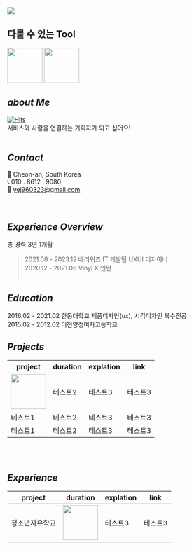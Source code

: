 
<img src="https://capsule-render.vercel.app/api?type=venom&height=300&color=gradient&text=silverjinny's%20Git%20hub&fontColor=black&textBg=false&fontAlignY=50&fontAlign=50&animation=fadeIn&descAlign=50">



다룰 수 있는 Tool
-------------------------------------------
<img width=80 src="https://img.shields.io/badge/figma-F24E1E?style=flat-square&logo=figma&logoColor=white"/>
<img width=80 src="https://img.shields.io/badge/adobe-FF0000?style=flat-square&logo=adobe&logoColor=white"/>

## *about Me*
[![Hits](https://hits.seeyoufarm.com/api/count/incr/badge.svg?url=https%3A%2F%2Fgithub.com%2Fsilverjinny%2Fwassup2&count_bg=%2379C83D&title_bg=%23555555&icon=&icon_color=%23E7E7E7&title=hits&edge_flat=false)](https://hits.seeyoufarm.com) <br>
서비스와 사람을 연결하는 기획자가 되고 싶어요! 
<br><br>

## *Contact*
📍 Cheon-an, South Korea<br>
📞 010 . 8612 . 9080<br>
📧 yej960323@gmail.com<br>
<br><br>

## *Experience Overview*
총 경력 3년 1개월 <br>
> 2021.08 - 2023.12  베리워즈 IT 개발팀 UXUI 디자이너 <br>
> 2020.12 - 2021.06  Vinyl X 인턴
<br><br>

## *Education*
2016.02 - 2021.02  한동대학교 제품디자인(ux), 시각디자인 복수전공<br>
2015.02 - 2012.02  이천양정여자고등학교

## *Projects*
|project|duration|explation|link|
|------|---|---|---|
|<img width=80 src="https://play-lh.googleusercontent.com/Z_ChVfxwzvw9HjO52UDvOSBm8-5jzYxfuuIiRvIWwgORLVdH20xnMPaRh1fuY-laaUMr">|테스트2|테스트3|테스트3|
|테스트1|테스트2|테스트3|테스트3|
|테스트1|테스트2|테스트3|테스트3|


<br><br>
## *Experience*
|project|duration|explation|link|
|------|---|---|---|
|청소년자유학교|<img width=80 src="https://www.handong.edu/dcp/editor/images/01_free_school.png">|테스트3|테스트3|
